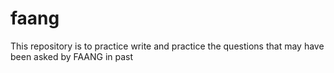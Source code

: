 # faang
This repository is to practice write and practice the questions that may have been asked by FAANG in past
